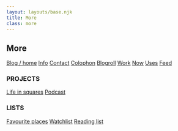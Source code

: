 ```yaml
---
layout: layouts/base.njk
title: More
class: more
---
```


## More
<a class="postlist-item" href="/">Blog / home</a>
<a class="postlist-item" href="/info/">Info</a>
<a class="postlist-item" href="/info/#contact">Contact</a>
<a class="postlist-item" href="/colophon">Colophon</a>
<a class="postlist-item" href="/blogroll">Blogroll</a>
<a class="postlist-item" href="/work">Work</a>
<a class="postlist-item" href="/now">Now</a>
<a class="postlist-item" href="/uses">Uses</a>
<a class="postlist-item" href="/feed/feed.xml">Feed</a>

### PROJECTS
<a class="postlist-item" href="/life">Life in squares</a>
<a class="postlist-item" href="/podcast">Podcast</a>

### LISTS
<a class="postlist-item" href="https://maps.app.goo.gl/b2qmfe9Q9S2GELv57">Favourite places</a>
<a class="postlist-item" href="https://docs.google.com/spreadsheets/d/1c5oEbX0dEm2P6ZYOsotnEDncwUg4Jva1y1vjaHv_ikY/edit?usp=sharing">Watchlist</a>
<a class="postlist-item" href="https://docs.google.com/spreadsheets/d/1Jtd3gT4gG6PQZb37tgnpJ4kcDENaWyuZjo0YFuAgbxU/edit?usp=sharing">Reading list</a>
